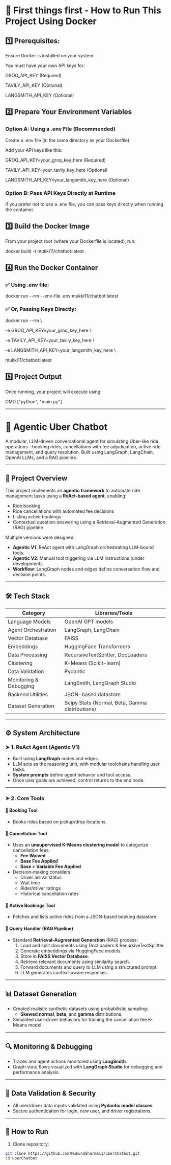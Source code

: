 # 🚀 First things first - How to Run This Project Using Docker
## 1️⃣ Prerequisites:

Ensure Docker is installed on your system.

You must have your own API keys for:

GROQ_API_KEY (Required)

TAVILY_API_KEY (Optional)

LANGSMITH_API_KEY (Optional)

## 2️⃣ Prepare Your Environment Variables
### Option A: Using a .env File (Recommended)

Create a .env file (in the same directory as your Dockerfile).

Add your API keys like this:

GROQ_API_KEY=your_groq_key_here (Required)

TAVILY_API_KEY=your_tavily_key_here (Optional)

LANGSMITH_API_KEY=your_langsmith_key_here (Optional)

### Option B: Pass API Keys Directly at Runtime

If you prefer not to use a .env file, you can pass keys directly when running the container.

## 3️⃣ Build the Docker Image

From your project root (where your Dockerfile is located), run:

docker build -t mukki11/chatbot:latest .

## 4️⃣ Run the Docker Container
### ✅ Using .env file:

docker run --rm --env-file .env mukki11/chatbot:latest

### ✅ Or, Passing Keys Directly:

docker run --rm \

  -e GROQ_API_KEY=your_groq_key_here \
  
  -e TAVILY_API_KEY=your_tavily_key_here \
  
  -e LANGSMITH_API_KEY=your_langsmith_key_here \
  
  mukki11/chatbot:latest

## 5️⃣ Project Output

Once running, your project will execute using:

CMD ["python", "main.py"]

-------------------------------------------------------------------------------------------------------------------------------------------------

# 🚖 Agentic Uber Chatbot

A modular, LLM-driven conversational agent for simulating Uber-like ride operations—booking rides, cancellations with fee adjudication, active ride management, and query resolution. Built using LangGraph, LangChain, OpenAI LLMs, and a RAG pipeline.

---

## 📌 Project Overview

This project implements an **agentic framework** to automate ride management tasks using a **ReAct-based agent**, enabling:
- Ride booking
- Ride cancellations with automated fee decisions
- Listing active bookings
- Contextual question-answering using a Retrieval-Augmented Generation (RAG) pipeline

Multiple versions were designed:
- **Agentic V1**: ReAct agent with LangGraph orchestrating LLM-bound tools.
- **Agentic V2**: Manual tool triggering via LLM instructions (under development).
- **Workflow**: LangGraph nodes and edges define conversation flow and decision points.

---

## 🛠️ Tech Stack

| Category                | Libraries/Tools                              |
|-------------------------|----------------------------------------------|
| Language Models         | OpenAI GPT models                            |
| Agent Orchestration     | LangGraph, LangChain                         |
| Vector Database         | FAISS                                        |
| Embeddings              | HuggingFace Transformers                     |
| Data Processing         | RecursiveTextSplitter, DocLoaders            |
| Clustering              | K-Means (Scikit-learn)                       |
| Data Validation         | Pydantic                                     |
| Monitoring & Debugging  | LangSmith, LangGraph Studio                  |
| Backend Utilities       | JSON-based datastore                         |
| Dataset Generation      | Scipy Stats (Normal, Beta, Gamma distributions) |

---

## ⚙️ System Architecture

### ➤ 1. ReAct Agent (Agentic V1)
- Built using **LangGraph** nodes and edges.
- LLM acts as the reasoning unit, with modular toolchains handling user tasks.
- **System prompts** define agent behavior and tool access.
- Once user goals are achieved, control returns to the end node.

---

### ➤ 2. Core Tools

#### 📍 Booking Tool
- Books rides based on pickup/drop locations.

#### 📍 Cancellation Tool
- Uses an **unsupervised K-Means clustering model** to categorize cancellation fees:
  - **Fee Waived**
  - **Base Fee Applied**
  - **Base + Variable Fee Applied**
- Decision-making considers:
  - Driver arrival status
  - Wait time
  - Rider/driver ratings
  - Historical cancellation rates

#### 📍 Active Bookings Tool
- Fetches and lists active rides from a JSON-based booking datastore.

#### 📍 Query Handler (RAG Pipeline)
- Standard **Retrieval-Augmented Generation** (RAG) process:
  1. Load and split documents using DocLoaders & RecursiveTextSplitter.
  2. Generate embeddings via HuggingFace models.
  3. Store in **FAISS Vector Database**.
  4. Retrieve relevant documents using similarity search.
  5. Forward documents and query to LLM using a structured prompt.
  6. LLM generates context-aware responses.

---

## 📊 Dataset Generation

- Created realistic synthetic datasets using probabilistic sampling:
  - **Skewed normal**, **beta**, and **gamma** distributions.
- Simulated user-driver behaviors for training the cancellation fee K-Means model.

---

## 🔍 Monitoring & Debugging

- Traces and agent actions monitored using **LangSmith**.
- Graph state flows visualized with **LangGraph Studio** for debugging and performance analysis.

---

## 🔐 Data Validation & Security

- All user/driver data inputs validated using **Pydantic model classes**.
- Secure authentication for login, new user, and driver registrations.

---

## 🚀 How to Run

1. Clone repository:
```bash
git clone https://github.com/MukundSharma11/uberChatbot.git
cd uberChatbot

